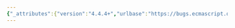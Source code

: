 ```yaml
---
{"_attributes":{"version":"4.4.4+","urlbase":"https://bugs.ecmascript.org/","maintainer":"dherman@mozilla.com"},"bug":{"bug_id":1528,"creation_ts":"2013-05-30 11:15:00 -0700","short_desc":"Tests for Section 15.4.4.2 Array.prototype.toString() coverage related to spec","delta_ts":"2013-06-17 13:06:49 -0700","product":"Test262","component":"ECMA-262 Tests","version":"unspecified","rep_platform":"All","op_sys":"All","bug_status":"IN_PROGRESS","priority":"Normal","bug_severity":"normal","everconfirmed":true,"reporter":{"uid":"prsriniv","name":"Prashanth Srinivasan"},"assigned_to":{"uid":"prsriniv","name":"Prashanth Srinivasan"},"cc":["pruiz9999","trbaker"],"long_desc":[{"commentid":4102,"comment_count":0,"who":{"uid":"prsriniv","name":"Prashanth Srinivasan"},"bug_when":"2013-05-30 11:15:44 -0700","thetext":"the tests in 15.4.4.2 (Array.prototype.toString) are by and large the same as the tests inherited from Sputnik, and test for ES3 behavior. The definition of this function changed from ES3 to ES5. Simply put, it changed from a 'join' synonym to a 'join' wrapper\n(From Paul Ruizendaal's post in mailing list) \nhttps://mail.mozilla.org/pipermail/test262-discuss/2013-April/000160.html"},{"commentid":4134,"comment_count":1,"attachid":"51","who":{"uid":"prsriniv","name":"Prashanth Srinivasan"},"bug_when":"2013-06-04 11:40:19 -0700","thetext":"Created attachment 51\nAdding more test coverage to Array.prototype.toString() from ES3 to ES5"},{"commentid":4135,"comment_count":2,"attachid":"52","who":{"uid":"prsriniv","name":"Prashanth Srinivasan"},"bug_when":"2013-06-04 13:01:29 -0700","thetext":"Created attachment 52\nAdding more test coverage to Array.prototype.toString() from ES3 to ES5"},{"commentid":4175,"comment_count":3,"attachid":"62","who":{"uid":"prsriniv","name":"Prashanth Srinivasan"},"bug_when":"2013-06-12 10:01:18 -0700","thetext":"Created attachment 62\nTest coverage to Array.prototype.toString()\n\nAdding test coverage to Array.prototype.toString() as MS style test."},{"commentid":4176,"comment_count":4,"attachid":"62","who":{"uid":"trbaker","name":"Trevor Baker"},"bug_when":"2013-06-12 10:04:27 -0700","thetext":"Comment on attachment 62\nTest coverage to Array.prototype.toString()\n\nNIT: Line 15 in the header of each file should be commented."},{"commentid":4177,"comment_count":5,"attachid":"63","who":{"uid":"prsriniv","name":"Prashanth Srinivasan"},"bug_when":"2013-06-12 10:10:31 -0700","thetext":"Created attachment 63\nTest coverage to Array.prototype.toString()\n\nAdding test coverage to Array.prototype.toString() as MS style test."},{"commentid":4178,"comment_count":6,"who":{"uid":"prsriniv","name":"Prashanth Srinivasan"},"bug_when":"2013-06-12 10:12:14 -0700","thetext":"(In reply to comment #5)\n> Created attachment 63 [details]\n> Test coverage to Array.prototype.toString()\n> \n> Adding test coverage to Array.prototype.toString() as MS style test.\nAdded comments in line 15 for all test cases along with correcting a typo in the header file"},{"commentid":4193,"comment_count":7,"who":"pruiz9999","bug_when":"2013-06-17 12:56:19 -0700","thetext":"Suggest to add a test for step 1 of the spec algorithm: converting this to an object using ToObject.\n\nA test could be:\n\nfunction test() {\n  if( Array.prototype.toString.call(5)==\"[object Number]\" ) return true;\n  return false;\n}"},{"commentid":4194,"comment_count":8,"who":"pruiz9999","bug_when":"2013-06-17 13:06:49 -0700","thetext":"A test for the paranoid could be verifying that indeed the \"original Object.prototype.toString\" is called if \"join\" turns out to be non callable, and not the current version of Object.prototype.toString.\n\nfunction test() {\n  var save = Object.prototype.toString;\n  Object.prototype.toString = function() { return 'abab'; };\n  var rc = Array.prototype.toString.call(5);\n  Object.prototype.toString = save;\n  return rc==='[object Number]';\n}"}],"attachment":[{"_attributes":{"isobsolete":"1","ispatch":"1"},"attachid":"51","date":"2013-06-04 11:40:00 -0700","delta_ts":"2013-06-04 13:01:29 -0700","desc":"Adding more test coverage to Array.prototype.toString() from ES3 to ES5","filename":"bug_1528.patch","type":"text/plain","size":"1418","attacher":{"_attributes":{"name":"Prashanth Srinivasan"},"_text":"prsriniv"},"data":{"_attributes":{"encoding":"base64"},"_text":"ZGlmZiAtciBlNjJlMWIzNWYwZDkgdGVzdC9zdWl0ZS9jaDE1LzE1LjQvMTUuNC40LzE1LjQuNC4y\nL1MxNS40LjQuMl9BNC44LmpzCi0tLSAvZGV2L251bGwJVGh1IEphbiAwMSAwMDowMDowMCAxOTcw\nICswMDAwCisrKyBiL3Rlc3Qvc3VpdGUvY2gxNS8xNS40LzE1LjQuNC8xNS40LjQuMi9TMTUuNC40\nLjJfQTQuOC5qcwlUdWUgSnVuIDA0IDEzOjU3OjU2IDIwMTMgLTA0MDAKQEAgLTAsMCArMSw0MCBA\nQAorLy8gQ29weXJpZ2h0IChjKSAyMDEzIEFkb2JlIFN5c3RlbXMgSW5jb3JwZXJhdGVkLiAgQWxs\nIHJpZ2h0cyByZXNlcnZlZC4KKy8vIEFkb2JlIFN5c3RlbXMgSW5jb3JwZXJhdGVkIG1ha2VzIHRo\naXMgY29kZSBhdmFpbGFibGUgdW5kZXIgdGhlIHRlcm1zCisvLyBhbmQgY29uZGl0aW9ucyBzZXQg\nZm9ydGggb24KKy8vIGh0dHA6Ly9oZy5lY21hc2NyaXB0Lm9yZy90ZXN0cy90ZXN0MjYyL3Jhdy1m\naWxlL3RpcC9MSUNFTlNFICh0aGUKKy8vICJVc2UgVGVybXMiKS4gIEFueSByZWRpc3RyaWJ1dGlv\nbiBvZiB0aGlzIGNvZGUgbXVzdCByZXRhaW4gdGhlIGFib3ZlCisvLyBjb3B5cmlnaHQgYW5kIHRo\naXMgbm90aWNlIGFuZCBvdGhlcndpc2UgY29tcGx5IHdpdGggdGhlIFVzZSBUZXJtcy4KKy8qKgor\nICogVGhlIHRvU3RyaW5nIHByb3BlcnR5IG9mIEFycmF5IGNhbid0IGJlIHVzZWQgYXMgY29uc3Ry\ndWN0b3IKKyAqCisgKiBAcGF0aCBjaDE1LzE1LjQvMTUuNC40LzE1LjQuNC4yL1MxNS40LjQuMl9B\nNC44LmpzCisgKiBAZGVzY3JpcHRpb24gQXJyYXkudG9TdHJpbmcoKQorICovCisKKy8vQ0hFQ0sj\nMQorZnVuY3Rpb24gdGVzdCgpIHsKKyAgdmFyIGEgPSBbXTsKKyAgYS5qb2luID0gZnVuY3Rpb24o\nKXtyZXR1cm4gJ2FiYWInfTsKKyAgaWYoIGEudG9TdHJpbmcoKSE9PSdhYmFiJyApIHJldHVybiBm\nYWxzZTsKKyAgcmV0dXJuIHRydWU7Cit9CisKK2Z1bmN0aW9uIHRlc3QxKCkgeworICB2YXIgYSA9\nIFtdOworICBhLmpvaW4gPSBudWxsOworICBpZiggYS50b1N0cmluZygpIT09J1tvYmplY3QgQXJy\nYXldJyApIHJldHVybiBmYWxzZTsKKyAgcmV0dXJuIHRydWU7Cit9CisKK2Z1bmN0aW9uIHRlc3Qy\nKCkgeworICB2YXIgYSA9IHsgdG9TdHJpbmc6IEFycmF5LnByb3RvdHlwZS50b1N0cmluZyB9Owor\nICBhLmpvaW4gPSBmdW5jdGlvbigpe3JldHVybiAnYWJhYid9OworICBpZiggYS50b1N0cmluZygp\nIT09J2FiYWInICkgcmV0dXJuIGZhbHNlOworICByZXR1cm4gdHJ1ZTsKK30KKworZnVuY3Rpb24g\ndGVzdDMoKSB7CisgIHZhciBhID0geyB0b1N0cmluZzogQXJyYXkucHJvdG90eXBlLnRvU3RyaW5n\nIH07CisgIGlmKCBhLnRvU3RyaW5nKCkhPT0nW29iamVjdCBPYmplY3RdJyApIHJldHVybiBmYWxz\nZTsKKyAgcmV0dXJuIHRydWU7Cit9ClwgTm8gbmV3bGluZSBhdCBlbmQgb2YgZmlsZQo=\n"}},{"_attributes":{"isobsolete":"1","ispatch":"1"},"attachid":"52","date":"2013-06-04 13:01:00 -0700","delta_ts":"2013-06-12 10:01:18 -0700","desc":"Adding more test coverage to Array.prototype.toString() from ES3 to ES5","filename":"bug_1528.patch","type":"text/plain","size":"1833","attacher":{"_attributes":{"name":"Prashanth Srinivasan"},"_text":"prsriniv"},"data":{"_attributes":{"encoding":"base64"},"_text":"ZGlmZiAtciBlNjJlMWIzNWYwZDkgdGVzdC9zdWl0ZS9jaDE1LzE1LjQvMTUuNC40LzE1LjQuNC4y\nL1MxNS40LjQuMl9BNC44LmpzCi0tLSAvZGV2L251bGwJVGh1IEphbiAwMSAwMDowMDowMCAxOTcw\nICswMDAwCisrKyBiL3Rlc3Qvc3VpdGUvY2gxNS8xNS40LzE1LjQuNC8xNS40LjQuMi9TMTUuNC40\nLjJfQTQuOC5qcwlUdWUgSnVuIDA0IDE2OjAwOjE0IDIwMTMgLTA0MDAKQEAgLTAsMCArMSw1NSBA\nQAorLy8gQ29weXJpZ2h0IChjKSAyMDEzIEFkb2JlIFN5c3RlbXMgSW5jb3JwZXJhdGVkLiAgQWxs\nIHJpZ2h0cyByZXNlcnZlZC4KKy8vIEFkb2JlIFN5c3RlbXMgSW5jb3JwZXJhdGVkIG1ha2VzIHRo\naXMgY29kZSBhdmFpbGFibGUgdW5kZXIgdGhlIHRlcm1zCisvLyBhbmQgY29uZGl0aW9ucyBzZXQg\nZm9ydGggb24KKy8vIGh0dHA6Ly9oZy5lY21hc2NyaXB0Lm9yZy90ZXN0cy90ZXN0MjYyL3Jhdy1m\naWxlL3RpcC9MSUNFTlNFICh0aGUKKy8vICJVc2UgVGVybXMiKS4gIEFueSByZWRpc3RyaWJ1dGlv\nbiBvZiB0aGlzIGNvZGUgbXVzdCByZXRhaW4gdGhlIGFib3ZlCisvLyBjb3B5cmlnaHQgYW5kIHRo\naXMgbm90aWNlIGFuZCBvdGhlcndpc2UgY29tcGx5IHdpdGggdGhlIFVzZSBUZXJtcy4KKy8qKgor\nICogVGhlIHRvU3RyaW5nIHByb3BlcnR5IG9mIEFycmF5IGNhbid0IGJlIHVzZWQgYXMgY29uc3Ry\ndWN0b3IKKyAqCisgKiBAcGF0aCBjaDE1LzE1LjQvMTUuNC40LzE1LjQuNC4yL1MxNS40LjQuMl9B\nNC44LmpzCisgKiBAZGVzY3JpcHRpb24gQXJyYXkudG9TdHJpbmcoKQorICovCisKKy8vQ0hFQ0sj\nMQorZnVuY3Rpb24gdGVzdCgpIHsKKyAgdmFyIGEgPSBbXTsKKyAgYS5qb2luID0gZnVuY3Rpb24o\nKXtyZXR1cm4gJ2FiYWInfTsKKyAgaWYoIGEudG9TdHJpbmcoKSE9PSdhYmFiJyApIHsKKyAgICRF\nUlJPUignICMxIEFycmF5LnByb3RvdHlwZS50b1N0cmluZyA9PT0gYWJhYi4gQWN0dWFsOiAnICsg\nKGEudG9TdHJpbmcoKSkpOyAKKyAgIHJldHVybiBmYWxzZTsKKyAgfQorICByZXR1cm4gdHJ1ZTsK\nK30KKworLy9DSEVDSyMyCitmdW5jdGlvbiB0ZXN0MSgpIHsKKyAgdmFyIGEgPSBbXTsKKyAgYS5q\nb2luID0gbnVsbDsKKyAgaWYoIGEudG9TdHJpbmcoKSE9PSdbb2JqZWN0IEFycmF5XScgKSB7Cisg\nICRFUlJPUignICMyIEFycmF5LnByb3RvdHlwZS50b1N0cmluZyA9PT0gW29iamVjdCBBcnJheV0u\nIEFjdHVhbDogJyArIChhLnRvU3RyaW5nKCkpKTsgCisgIHJldHVybiBmYWxzZTsKKyAgfQorICBy\nZXR1cm4gdHJ1ZTsKK30KKworLy9DSEVDSyMzCitmdW5jdGlvbiB0ZXN0MigpIHsKKyAgdmFyIGEg\nPSB7IHRvU3RyaW5nOiBBcnJheS5wcm90b3R5cGUudG9TdHJpbmcgfTsKKyAgYS5qb2luID0gZnVu\nY3Rpb24oKXtyZXR1cm4gJ2FiYWInfTsKKyAgaWYoIGEudG9TdHJpbmcoKSE9PSdhYmFiJyApIHsK\nKyAgJEVSUk9SKCcgIzMgQXJyYXkucHJvdG90eXBlLnRvU3RyaW5nID09PSBhYmFiLiBBY3R1YWw6\nICcgKyAoYS50b1N0cmluZygpKSk7CisgIHJldHVybiBmYWxzZTsKKyAgfQorICByZXR1cm4gdHJ1\nZTsKK30KKworLy9DSEVDSyM0CitmdW5jdGlvbiB0ZXN0MygpIHsKKyAgdmFyIGEgPSB7IHRvU3Ry\naW5nOiBBcnJheS5wcm90b3R5cGUudG9TdHJpbmcgfTsKKyAgaWYoIGEudG9TdHJpbmcoKSE9PSdb\nb2JqZWN0IE9iamVjdF0nICkgeworICAgJEVSUk9SKCcjNCBBcnJheS5wcm90b3R5cGUudG9TdHJp\nbmcgPT09IFtvYmplY3QgT2JqZWN0XS4gQWN0dWFsOiAnICsgKGEudG9TdHJpbmcoKSkpIAorICAg\ncmV0dXJuIGZhbHNlOworICB9CisgIHJldHVybiB0cnVlOworfQpcIE5vIG5ld2xpbmUgYXQgZW5k\nIG9mIGZpbGUK\n"}},{"_attributes":{"isobsolete":"1","ispatch":"1"},"attachid":"62","date":"2013-06-12 10:01:00 -0700","delta_ts":"2013-06-12 10:10:31 -0700","desc":"Test coverage to Array.prototype.toString()","filename":"bug_1528.patch","type":"text/plain","size":"8711","attacher":{"_attributes":{"name":"Prashanth Srinivasan"},"_text":"prsriniv"},"data":{"_attributes":{"encoding":"base64"},"_text":"ZGlmZiAtciBlZTQyOWMxYmU2ZjYgdGVzdC9zdWl0ZS9jaDE1LzE1LjQvMTUuNC40LzE1LjQuNC4y\nLzE1LjQuNC4yLTEuanMKLS0tIC9kZXYvbnVsbAlUaHUgSmFuIDAxIDAwOjAwOjAwIDE5NzAgKzAw\nMDAKKysrIGIvdGVzdC9zdWl0ZS9jaDE1LzE1LjQvMTUuNC40LzE1LjQuNC4yLzE1LjQuNC4yLTEu\nanMJV2VkIEp1biAxMiAxMjo1ODoxOCAyMDEzIC0wNDAwCkBAIC0wLDAgKzEsNDIgQEAKKy8vIENv\ncHlyaWdodCAoYykgMjAxMywgQWRvYmUgU3lzdGVtcyBJbmNvcnBlcmF0ZWQKKy8vIEFsbCByaWdo\ndHMgcmVzZXJ2ZWQuCisvLworLy8gUmVkaXN0cmlidXRpb24gYW5kIHVzZSBpbiBzb3VyY2UgYW5k\nIGJpbmFyeSBmb3Jtcywgd2l0aCBvciB3aXRob3V0CisvLyBtb2RpZmljYXRpb24sIGFyZSBwZXJt\naXR0ZWQgIHByb3ZpZGVkIHRoYXQgdGhlIGZvbGxvd2luZyBjb25kaXRpb25zIGFyZSBtZXQ6Cisv\nLworLy8gMS4gUmVkaXN0cmlidXRpb25zIG9mIHNvdXJjZSBjb2RlIG11c3QgcmV0YWluIHRoZSBh\nYm92ZSBjb3B5cmlnaHQgbm90aWNlLAorLy8gdGhpcyBsaXN0IG9mIGNvbmRpdGlvbnMgYW5kIHRo\nZSBmb2xsb3dpbmcgZGlzY2xhaW1lci4KKy8vIDIuIFJlZGlzdHJpYnV0aW9ucyBpbiBiaW5hcnkg\nZm9ybSBtdXN0IHJlcHJvZHVjZSB0aGUgYWJvdmUgY29weXJpZ2h0IG5vdGljZSwKKy8vIHRoaXMg\nbGlzdCBvZiBjb25kaXRpb25zIGFuZCB0aGUgZm9sbG93aW5nIGRpc2NsYWltZXIgaW4gdGhlIGRv\nY3VtZW50YXRpb24KKy8vIGFuZC9vciBvdGhlciBtYXRlcmlhbHMgIHByb3ZpZGVkIHdpdGggdGhl\nIGRpc3RyaWJ1dGlvbi4KKy8vIDMuIE5laXRoZXIgdGhlIG5hbWUgb2YgdGhlIEFkb2JlIFN5c3Rl\nbXMgSW5jb3JwZXJhdGVkIG5vciB0aGUgbmFtZXMgb2YgaXRzCisvLyBjb250cmlidXRvcnMgbWF5\nIGJlIHVzZWQgdG8gZW5kb3JzZSBvciBwcm9tb3RlIHByb2R1Y3RzIGRlcml2ZWQgZnJvbSB0aGlz\nCisvLyBzb2Z0d2FyZSB3aXRob3V0IHNwZWNpZmljIHByaW9yIHdyaXR0ZW4gcGVybWlzc2lvbi4K\nKworLy8gVEhJUyBTT0ZUV0FSRSBJUyBQUk9WSURFRCBCWSBUSEUgQ09QWVJJR0hUIEhPTERFUlMg\nQU5EIENPTlRSSUJVVE9SUyAiQVMgSVMiCisvLyBBTkQgQU5ZIEVYUFJFU1MgT1IgSU1QTElFRCBX\nQVJSQU5USUVTLCBJTkNMVURJTkcsIEJVVCBOT1QgTElNSVRFRCBUTywgVEhFCisvLyBJTVBMSUVE\nIFdBUlJBTlRJRVMgT0YgTUVSQ0hBTlRBQklMSVRZIEFORCBGSVRORVNTIEZPUiBBIFBBUlRJQ1VM\nQVIgUFVSUE9TRQorLy8gQVJFIERJU0NMQUlNRUQuIElOIE5PIEVWRU5UIFNIQUxMIFRIRSBDT1BZ\nUklHSFQgSE9MREVSIE9SIENPTlRSSUJVVE9SUyBCRQorLy8gTElBQkxFIEZPUiBBTlkgRElSRUNU\nLCBJTkRJUkVDVCwgSU5DSURFTlRBTCwgU1BFQ0lBTCwgRVhFTVBMQVJZLCBPUgorLy8gQ09OU0VR\nVUVOVElBTCBEQU1BR0VTIChJTkNMVURJTkcsIEJVVCBOT1QgTElNSVRFRCBUTywgUFJPQ1VSRU1F\nTlQgT0YKKy8vIFNVQlNUSVRVVEUgR09PRFMgT1IgU0VSVklDRVM7IExPU1MgT0YgVVNFLCBEQVRB\nLCBPUiBQUk9GSVRTOyBPUiBCVVNJTkVTUworLy8gSU5URVJSVVBUSU9OKSBIT1dFVkVSIENBVVNF\nRCBBTkQgT04gQU5ZIFRIRU9SWSBPRiBMSUFCSUxJVFksIFdIRVRIRVIgSU4KKy8vIENPTlRSQUNU\nLCBTVFJJQ1QgTElBQklMSVRZLCBPUiBUT1JUIChJTkNMVURJTkcgTkVHTElHRU5DRSBPUiBPVEhF\nUldJU0UpCisvLyBBUklTSU5HIElOIEFOWSBXQVkgT1VUIE9GIFRIRSBVU0UgT0YgVEhJUyBTT0ZU\nV0FSRSwgRVZFTiBJRiBBRFZJU0VEIE9GIFRIRQorLy8gUE9TU0lCSUxJVFkgT0YgU1VDSCBEQU1B\nR0UuCisvKioKKyAqIAorICogQHBhdGggY2gxNS8xNS40LzE1LjQuNC8xNS40LjQuMi8xNS40LjQu\nMi0xLmpzCisgKiBAZGVzY3JpcHRpb24gQXJyYXkudG9TdHJpbmcoKSBKb2luaW5nIHN0cmluZyBv\nbiBhbiBlbXB0eSBhcnJheQorICovCisKK2Z1bmN0aW9uIHRlc3RjYXNlKCkgeworICB2YXIgYSA9\nIFtdOworICBhLmpvaW4gPSBmdW5jdGlvbigpe3JldHVybiAnYWJhYid9OworICBpZiggYS50b1N0\ncmluZygpIT09J2FiYWInICkgeworICAgcmV0dXJuIGZhbHNlOworICB9CisgIHJldHVybiB0cnVl\nOworfQorcnVuVGVzdENhc2UodGVzdGNhc2UpCisKZGlmZiAtciBlZTQyOWMxYmU2ZjYgdGVzdC9z\ndWl0ZS9jaDE1LzE1LjQvMTUuNC40LzE1LjQuNC4yLzE1LjQuNC4yLTIuanMKLS0tIC9kZXYvbnVs\nbAlUaHUgSmFuIDAxIDAwOjAwOjAwIDE5NzAgKzAwMDAKKysrIGIvdGVzdC9zdWl0ZS9jaDE1LzE1\nLjQvMTUuNC40LzE1LjQuNC4yLzE1LjQuNC4yLTIuanMJV2VkIEp1biAxMiAxMjo1ODoxOCAyMDEz\nIC0wNDAwCkBAIC0wLDAgKzEsNDEgQEAKKy8vIENvcHlyaWdodCAoYykgMjAxMywgQWRvYmUgU3lz\ndGVtcyBJbmNvcnBlcmF0ZWQKKy8vIEFsbCByaWdodHMgcmVzZXJ2ZWQuCisvLworLy8gUmVkaXN0\ncmlidXRpb24gYW5kIHVzZSBpbiBzb3VyY2UgYW5kIGJpbmFyeSBmb3Jtcywgd2l0aCBvciB3aXRo\nb3V0CisvLyBtb2RpZmljYXRpb24sIGFyZSBwZXJtaXR0ZWQgIHByb3ZpZGVkIHRoYXQgdGhlIGZv\nbGxvd2luZyBjb25kaXRpb25zIGFyZSBtZXQ6CisvLworLy8gMS4gUmVkaXN0cmlidXRpb25zIG9m\nIHNvdXJjZSBjb2RlIG11c3QgcmV0YWluIHRoZSBhYm92ZSBjb3B5cmlnaHQgbm90aWNlLAorLy8g\ndGhpcyBsaXN0IG9mIGNvbmRpdGlvbnMgYW5kIHRoZSBmb2xsb3dpbmcgZGlzY2xhaW1lci4KKy8v\nIDIuIFJlZGlzdHJpYnV0aW9ucyBpbiBiaW5hcnkgZm9ybSBtdXN0IHJlcHJvZHVjZSB0aGUgYWJv\ndmUgY29weXJpZ2h0IG5vdGljZSwKKy8vIHRoaXMgbGlzdCBvZiBjb25kaXRpb25zIGFuZCB0aGUg\nZm9sbG93aW5nIGRpc2NsYWltZXIgaW4gdGhlIGRvY3VtZW50YXRpb24KKy8vIGFuZC9vciBvdGhl\nciBtYXRlcmlhbHMgIHByb3ZpZGVkIHdpdGggdGhlIGRpc3RyaWJ1dGlvbi4KKy8vIDMuIE5laXRo\nZXIgdGhlIG5hbWUgb2YgdGhlIEFkb2JlIFN5c3RlbXMgSW5jb3JwZXJhdGVkIG5vciB0aGUgbmFt\nZXMgb2YgaXRzCisvLyBjb250cmlidXRvcnMgbWF5IGJlIHVzZWQgdG8gZW5kb3JzZSBvciBwcm9t\nb3RlIHByb2R1Y3RzIGRlcml2ZWQgZnJvbSB0aGlzCisvLyBzb2Z0d2FyZSB3aXRob3V0IHNwZWNp\nZmljIHByaW9yIHdyaXR0ZW4gcGVybWlzc2lvbi4KKworLy8gVEhJUyBTT0ZUV0FSRSBJUyBQUk9W\nSURFRCBCWSBUSEUgQ09QWVJJR0hUIEhPTERFUlMgQU5EIENPTlRSSUJVVE9SUyAiQVMgSVMiCisv\nLyBBTkQgQU5ZIEVYUFJFU1MgT1IgSU1QTElFRCBXQVJSQU5USUVTLCBJTkNMVURJTkcsIEJVVCBO\nT1QgTElNSVRFRCBUTywgVEhFCisvLyBJTVBMSUVEIFdBUlJBTlRJRVMgT0YgTUVSQ0hBTlRBQklM\nSVRZIEFORCBGSVRORVNTIEZPUiBBIFBBUlRJQ1VMQVIgUFVSUE9TRQorLy8gQVJFIERJU0NMQUlN\nRUQuIElOIE5PIEVWRU5UIFNIQUxMIFRIRSBDT1BZUklHSFQgSE9MREVSIE9SIENPTlRSSUJVVE9S\nUyBCRQorLy8gTElBQkxFIEZPUiBBTlkgRElSRUNULCBJTkRJUkVDVCwgSU5DSURFTlRBTCwgU1BF\nQ0lBTCwgRVhFTVBMQVJZLCBPUgorLy8gQ09OU0VRVUVOVElBTCBEQU1BR0VTIChJTkNMVURJTkcs\nIEJVVCBOT1QgTElNSVRFRCBUTywgUFJPQ1VSRU1FTlQgT0YKKy8vIFNVQlNUSVRVVEUgR09PRFMg\nT1IgU0VSVklDRVM7IExPU1MgT0YgVVNFLCBEQVRBLCBPUiBQUk9GSVRTOyBPUiBCVVNJTkVTUwor\nLy8gSU5URVJSVVBUSU9OKSBIT1dFVkVSIENBVVNFRCBBTkQgT04gQU5ZIFRIRU9SWSBPRiBMSUFC\nSUxJVFksIFdIRVRIRVIgSU4KKy8vIENPTlRSQUNULCBTVFJJQ1QgTElBQklMSVRZLCBPUiBUT1JU\nIChJTkNMVURJTkcgTkVHTElHRU5DRSBPUiBPVEhFUldJU0UpCisvLyBBUklTSU5HIElOIEFOWSBX\nQVkgT1VUIE9GIFRIRSBVU0UgT0YgVEhJUyBTT0ZUV0FSRSwgRVZFTiBJRiBBRFZJU0VEIE9GIFRI\nRQorLy8gUE9TU0lCSUxJVFkgT0YgU1VDSCBEQU1BR0UuCisvKioKKyAqIAorICogQHBhdGggY2gx\nNS8xNS40LzE1LjQuNC8xNS40LjQuMi8xNS40LjQuMi0yLmpzCisgKiBAZGVzY3JpcHRpb24gQXJy\nYXkudG9TdHJpbmcoKSAtIEpvaW5pbmcgbnVsbCB0byBhbiBlbXB0eSBhcnJheQorICovCisKK2Z1\nbmN0aW9uIHRlc3RjYXNlKCkgeworICB2YXIgYSA9IFtdOworICBhLmpvaW4gPSBudWxsOworICBp\nZiggYS50b1N0cmluZygpIT09J1tvYmplY3QgQXJyYXldJyApIHsKKyAgcmV0dXJuIGZhbHNlOwor\nICB9CisgIHJldHVybiB0cnVlOworfQorcnVuVGVzdENhc2UodGVzdGNhc2UpClwgTm8gbmV3bGlu\nZSBhdCBlbmQgb2YgZmlsZQpkaWZmIC1yIGVlNDI5YzFiZTZmNiB0ZXN0L3N1aXRlL2NoMTUvMTUu\nNC8xNS40LjQvMTUuNC40LjIvMTUuNC40LjItMy5qcwotLS0gL2Rldi9udWxsCVRodSBKYW4gMDEg\nMDA6MDA6MDAgMTk3MCArMDAwMAorKysgYi90ZXN0L3N1aXRlL2NoMTUvMTUuNC8xNS40LjQvMTUu\nNC40LjIvMTUuNC40LjItMy5qcwlXZWQgSnVuIDEyIDEyOjU4OjE4IDIwMTMgLTA0MDAKQEAgLTAs\nMCArMSw0MCBAQAorLy8gQ29weXJpZ2h0IChjKSAyMDEzLCBBZG9iZSBTeXN0ZW1zIEluY29ycGVy\nYXRlZAorLy8gQWxsIHJpZ2h0cyByZXNlcnZlZC4KKy8vCisvLyBSZWRpc3RyaWJ1dGlvbiBhbmQg\ndXNlIGluIHNvdXJjZSBhbmQgYmluYXJ5IGZvcm1zLCB3aXRoIG9yIHdpdGhvdXQKKy8vIG1vZGlm\naWNhdGlvbiwgYXJlIHBlcm1pdHRlZCAgcHJvdmlkZWQgdGhhdCB0aGUgZm9sbG93aW5nIGNvbmRp\ndGlvbnMgYXJlIG1ldDoKKy8vCisvLyAxLiBSZWRpc3RyaWJ1dGlvbnMgb2Ygc291cmNlIGNvZGUg\nbXVzdCByZXRhaW4gdGhlIGFib3ZlIGNvcHlyaWdodCBub3RpY2UsCisvLyB0aGlzIGxpc3Qgb2Yg\nY29uZGl0aW9ucyBhbmQgdGhlIGZvbGxvd2luZyBkaXNjbGFpbWVyLgorLy8gMi4gUmVkaXN0cmli\ndXRpb25zIGluIGJpbmFyeSBmb3JtIG11c3QgcmVwcm9kdWNlIHRoZSBhYm92ZSBjb3B5cmlnaHQg\nbm90aWNlLAorLy8gdGhpcyBsaXN0IG9mIGNvbmRpdGlvbnMgYW5kIHRoZSBmb2xsb3dpbmcgZGlz\nY2xhaW1lciBpbiB0aGUgZG9jdW1lbnRhdGlvbgorLy8gYW5kL29yIG90aGVyIG1hdGVyaWFscyAg\ncHJvdmlkZWQgd2l0aCB0aGUgZGlzdHJpYnV0aW9uLgorLy8gMy4gTmVpdGhlciB0aGUgbmFtZSBv\nZiB0aGUgQWRvYmUgU3lzdGVtcyBJbmNvcnBlcmF0ZWQgbm9yIHRoZSBuYW1lcyBvZiBpdHMKKy8v\nIGNvbnRyaWJ1dG9ycyBtYXkgYmUgdXNlZCB0byBlbmRvcnNlIG9yIHByb21vdGUgcHJvZHVjdHMg\nZGVyaXZlZCBmcm9tIHRoaXMKKy8vIHNvZnR3YXJlIHdpdGhvdXQgc3BlY2lmaWMgcHJpb3Igd3Jp\ndHRlbiBwZXJtaXNzaW9uLgorCisvLyBUSElTIFNPRlRXQVJFIElTIFBST1ZJREVEIEJZIFRIRSBD\nT1BZUklHSFQgSE9MREVSUyBBTkQgQ09OVFJJQlVUT1JTICJBUyBJUyIKKy8vIEFORCBBTlkgRVhQ\nUkVTUyBPUiBJTVBMSUVEIFdBUlJBTlRJRVMsIElOQ0xVRElORywgQlVUIE5PVCBMSU1JVEVEIFRP\nLCBUSEUKKy8vIElNUExJRUQgV0FSUkFOVElFUyBPRiBNRVJDSEFOVEFCSUxJVFkgQU5EIEZJVE5F\nU1MgRk9SIEEgUEFSVElDVUxBUiBQVVJQT1NFCisvLyBBUkUgRElTQ0xBSU1FRC4gSU4gTk8gRVZF\nTlQgU0hBTEwgVEhFIENPUFlSSUdIVCBIT0xERVIgT1IgQ09OVFJJQlVUT1JTIEJFCisvLyBMSUFC\nTEUgRk9SIEFOWSBESVJFQ1QsIElORElSRUNULCBJTkNJREVOVEFMLCBTUEVDSUFMLCBFWEVNUExB\nUlksIE9SCisvLyBDT05TRVFVRU5USUFMIERBTUFHRVMgKElOQ0xVRElORywgQlVUIE5PVCBMSU1J\nVEVEIFRPLCBQUk9DVVJFTUVOVCBPRgorLy8gU1VCU1RJVFVURSBHT09EUyBPUiBTRVJWSUNFUzsg\nTE9TUyBPRiBVU0UsIERBVEEsIE9SIFBST0ZJVFM7IE9SIEJVU0lORVNTCisvLyBJTlRFUlJVUFRJ\nT04pIEhPV0VWRVIgQ0FVU0VEIEFORCBPTiBBTlkgVEhFT1JZIE9GIExJQUJJTElUWSwgV0hFVEhF\nUiBJTgorLy8gQ09OVFJBQ1QsIFNUUklDVCBMSUFCSUxJVFksIE9SIFRPUlQgKElOQ0xVRElORyBO\nRUdMSUdFTkNFIE9SIE9USEVSV0lTRSkKKy8vIEFSSVNJTkcgSU4gQU5ZIFdBWSBPVVQgT0YgVEhF\nIFVTRSBPRiBUSElTIFNPRlRXQVJFLCBFVkVOIElGIEFEVklTRUQgT0YgVEhFCisvLyBQT1NTSUJJ\nTElUWSBPRiBTVUNIIERBTUFHRS4KKy8qKgorICoKKyAqIEBwYXRoIGNoMTUvMTUuNC8xNS40LjQv\nMTUuNC40LjIvMTUuNC40LjItMy5qcworICogQGRlc2NyaXB0aW9uIGpvaW5pbmcgYSBzdHJpbmcg\ndG8gQXJyYXkucHJvdG90eXBlLnRvU3RyaW5nKCkgCisgKi8KK2Z1bmN0aW9uIHRlc3RjYXNlKCkg\neworICB2YXIgYSA9IHsgdG9TdHJpbmc6IEFycmF5LnByb3RvdHlwZS50b1N0cmluZyB9OworICBh\nLmpvaW4gPSBmdW5jdGlvbigpe3JldHVybiAnYWJhYid9OworICBpZiggYS50b1N0cmluZygpIT09\nJ2FiYWInICkgeworICByZXR1cm4gZmFsc2U7CisgIH0KKyAgcmV0dXJuIHRydWU7Cit9CitydW5U\nZXN0Q2FzZSh0ZXN0Y2FzZSkKXCBObyBuZXdsaW5lIGF0IGVuZCBvZiBmaWxlCmRpZmYgLXIgZWU0\nMjljMWJlNmY2IHRlc3Qvc3VpdGUvY2gxNS8xNS40LzE1LjQuNC8xNS40LjQuMi8xNS40LjQuMi00\nLmpzCi0tLSAvZGV2L251bGwJVGh1IEphbiAwMSAwMDowMDowMCAxOTcwICswMDAwCisrKyBiL3Rl\nc3Qvc3VpdGUvY2gxNS8xNS40LzE1LjQuNC8xNS40LjQuMi8xNS40LjQuMi00LmpzCVdlZCBKdW4g\nMTIgMTI6NTg6MTggMjAxMyAtMDQwMApAQCAtMCwwICsxLDQwIEBACisvLyBDb3B5cmlnaHQgKGMp\nIDIwMTMsIEFkb2JlIFN5c3RlbXMgSW5jb3JwZXJhdGVkCisvLyBBbGwgcmlnaHRzIHJlc2VydmVk\nLgorLy8KKy8vIFJlZGlzdHJpYnV0aW9uIGFuZCB1c2UgaW4gc291cmNlIGFuZCBiaW5hcnkgZm9y\nbXMsIHdpdGggb3Igd2l0aG91dAorLy8gbW9kaWZpY2F0aW9uLCBhcmUgcGVybWl0dGVkICBwcm92\naWRlZCB0aGF0IHRoZSBmb2xsb3dpbmcgY29uZGl0aW9ucyBhcmUgbWV0OgorLy8KKy8vIDEuIFJl\nZGlzdHJpYnV0aW9ucyBvZiBzb3VyY2UgY29kZSBtdXN0IHJldGFpbiB0aGUgYWJvdmUgY29weXJp\nZ2h0IG5vdGljZSwKKy8vIHRoaXMgbGlzdCBvZiBjb25kaXRpb25zIGFuZCB0aGUgZm9sbG93aW5n\nIGRpc2NsYWltZXIuCisvLyAyLiBSZWRpc3RyaWJ1dGlvbnMgaW4gYmluYXJ5IGZvcm0gbXVzdCBy\nZXByb2R1Y2UgdGhlIGFib3ZlIGNvcHlyaWdodCBub3RpY2UsCisvLyB0aGlzIGxpc3Qgb2YgY29u\nZGl0aW9ucyBhbmQgdGhlIGZvbGxvd2luZyBkaXNjbGFpbWVyIGluIHRoZSBkb2N1bWVudGF0aW9u\nCisvLyBhbmQvb3Igb3RoZXIgbWF0ZXJpYWxzICBwcm92aWRlZCB3aXRoIHRoZSBkaXN0cmlidXRp\nb24uCisvLyAzLiBOZWl0aGVyIHRoZSBuYW1lIG9mIHRoZSBBZG9iZSBTeXN0ZW1zIEluY29ycGVy\nYXRlZCBub3IgdGhlIG5hbWVzIG9mIGl0cworLy8gY29udHJpYnV0b3JzIG1heSBiZSB1c2VkIHRv\nIGVuZG9yc2Ugb3IgcHJvbW90ZSBwcm9kdWN0cyBkZXJpdmVkIGZyb20gdGhpcworLy8gc29mdHdh\ncmUgd2l0aG91dCBzcGVjaWZpYyBwcmlvciB3cml0dGVuIHBlcm1pc3Npb24uCisKKy8vIFRISVMg\nU09GVFdBUkUgSVMgUFJPVklERUQgQlkgVEhFIENPUFlSSUdIVCBIT0xERVJTIEFORCBDT05UUklC\nVVRPUlMgIkFTIElTIgorLy8gQU5EIEFOWSBFWFBSRVNTIE9SIElNUExJRUQgV0FSUkFOVElFUywg\nSU5DTFVESU5HLCBCVVQgTk9UIExJTUlURUQgVE8sIFRIRQorLy8gSU1QTElFRCBXQVJSQU5USUVT\nIE9GIE1FUkNIQU5UQUJJTElUWSBBTkQgRklUTkVTUyBGT1IgQSBQQVJUSUNVTEFSIFBVUlBPU0UK\nKy8vIEFSRSBESVNDTEFJTUVELiBJTiBOTyBFVkVOVCBTSEFMTCBUSEUgQ09QWVJJR0hUIEhPTERF\nUiBPUiBDT05UUklCVVRPUlMgQkUKKy8vIExJQUJMRSBGT1IgQU5ZIERJUkVDVCwgSU5ESVJFQ1Qs\nIElOQ0lERU5UQUwsIFNQRUNJQUwsIEVYRU1QTEFSWSwgT1IKKy8vIENPTlNFUVVFTlRJQUwgREFN\nQUdFUyAoSU5DTFVESU5HLCBCVVQgTk9UIExJTUlURUQgVE8sIFBST0NVUkVNRU5UIE9GCisvLyBT\nVUJTVElUVVRFIEdPT0RTIE9SIFNFUlZJQ0VTOyBMT1NTIE9GIFVTRSwgREFUQSwgT1IgUFJPRklU\nUzsgT1IgQlVTSU5FU1MKKy8vIElOVEVSUlVQVElPTikgSE9XRVZFUiBDQVVTRUQgQU5EIE9OIEFO\nWSBUSEVPUlkgT0YgTElBQklMSVRZLCBXSEVUSEVSIElOCisvLyBDT05UUkFDVCwgU1RSSUNUIExJ\nQUJJTElUWSwgT1IgVE9SVCAoSU5DTFVESU5HIE5FR0xJR0VOQ0UgT1IgT1RIRVJXSVNFKQorLy8g\nQVJJU0lORyBJTiBBTlkgV0FZIE9VVCBPRiBUSEUgVVNFIE9GIFRISVMgU09GVFdBUkUsIEVWRU4g\nSUYgQURWSVNFRCBPRiBUSEUKKy8vIFBPU1NJQklMSVRZIE9GIFNVQ0ggREFNQUdFLgorLyoqCisg\nKiBUaGUgdG9TdHJpbmcgcHJvcGVydHkgb2YgQXJyYXkgY2FuJ3QgYmUgdXNlZCBhcyBjb25zdHJ1\nY3RvcgorICoKKyAqIEBwYXRoIGNoMTUvMTUuNC8xNS40LjQvMTUuNC40LjIvMTUuNC40LjItNC5q\ncworICogQGRlc2NyaXB0aW9uIEFycmF5LnByb3RvdHlwZXRvU3RyaW5nKCkgb2JqZWN0IE9iamVj\ndAorICovCitmdW5jdGlvbiB0ZXN0Y2FzZSgpIHsKKyAgdmFyIGEgPSB7IHRvU3RyaW5nOiBBcnJh\neS5wcm90b3R5cGUudG9TdHJpbmcgfTsKKyAgaWYoIGEudG9TdHJpbmcoKSE9PSdbb2JqZWN0IE9i\namVjdF0nICkgeworICAgcmV0dXJuIGZhbHNlOworICB9CisgIHJldHVybiB0cnVlOworfQorcnVu\nVGVzdENhc2UodGVzdGNhc2UpClwgTm8gbmV3bGluZSBhdCBlbmQgb2YgZmlsZQo=\n"}},{"_attributes":{"isobsolete":"0","ispatch":"1"},"attachid":"63","date":"2013-06-12 10:10:00 -0700","delta_ts":"2013-06-12 10:10:31 -0700","desc":"Test coverage to Array.prototype.toString()","filename":"bug_1528.patch","type":"text/plain","size":"8719","attacher":{"_attributes":{"name":"Prashanth Srinivasan"},"_text":"prsriniv"},"data":{"_attributes":{"encoding":"base64"},"_text":"ZGlmZiAtciBlZTQyOWMxYmU2ZjYgdGVzdC9zdWl0ZS9jaDE1LzE1LjQvMTUuNC40LzE1LjQuNC4y\nLzE1LjQuNC4yLTEuanMKLS0tIC9kZXYvbnVsbAlUaHUgSmFuIDAxIDAwOjAwOjAwIDE5NzAgKzAw\nMDAKKysrIGIvdGVzdC9zdWl0ZS9jaDE1LzE1LjQvMTUuNC40LzE1LjQuNC4yLzE1LjQuNC4yLTEu\nanMJV2VkIEp1biAxMiAxMzowODo1NCAyMDEzIC0wNDAwCkBAIC0wLDAgKzEsNDIgQEAKKy8vIENv\ncHlyaWdodCAoYykgMjAxMywgQWRvYmUgU3lzdGVtcyBJbmNvcnBvcmF0ZWQKKy8vIEFsbCByaWdo\ndHMgcmVzZXJ2ZWQuCisvLworLy8gUmVkaXN0cmlidXRpb24gYW5kIHVzZSBpbiBzb3VyY2UgYW5k\nIGJpbmFyeSBmb3Jtcywgd2l0aCBvciB3aXRob3V0CisvLyBtb2RpZmljYXRpb24sIGFyZSBwZXJt\naXR0ZWQgIHByb3ZpZGVkIHRoYXQgdGhlIGZvbGxvd2luZyBjb25kaXRpb25zIGFyZSBtZXQ6Cisv\nLworLy8gMS4gUmVkaXN0cmlidXRpb25zIG9mIHNvdXJjZSBjb2RlIG11c3QgcmV0YWluIHRoZSBh\nYm92ZSBjb3B5cmlnaHQgbm90aWNlLAorLy8gdGhpcyBsaXN0IG9mIGNvbmRpdGlvbnMgYW5kIHRo\nZSBmb2xsb3dpbmcgZGlzY2xhaW1lci4KKy8vIDIuIFJlZGlzdHJpYnV0aW9ucyBpbiBiaW5hcnkg\nZm9ybSBtdXN0IHJlcHJvZHVjZSB0aGUgYWJvdmUgY29weXJpZ2h0IG5vdGljZSwKKy8vIHRoaXMg\nbGlzdCBvZiBjb25kaXRpb25zIGFuZCB0aGUgZm9sbG93aW5nIGRpc2NsYWltZXIgaW4gdGhlIGRv\nY3VtZW50YXRpb24KKy8vIGFuZC9vciBvdGhlciBtYXRlcmlhbHMgIHByb3ZpZGVkIHdpdGggdGhl\nIGRpc3RyaWJ1dGlvbi4KKy8vIDMuIE5laXRoZXIgdGhlIG5hbWUgb2YgdGhlIEFkb2JlIFN5c3Rl\nbXMgSW5jb3Jwb3JhdGVkIG5vciB0aGUgbmFtZXMgb2YgaXRzCisvLyBjb250cmlidXRvcnMgbWF5\nIGJlIHVzZWQgdG8gZW5kb3JzZSBvciBwcm9tb3RlIHByb2R1Y3RzIGRlcml2ZWQgZnJvbSB0aGlz\nCisvLyBzb2Z0d2FyZSB3aXRob3V0IHNwZWNpZmljIHByaW9yIHdyaXR0ZW4gcGVybWlzc2lvbi4K\nKy8vCisvLyBUSElTIFNPRlRXQVJFIElTIFBST1ZJREVEIEJZIFRIRSBDT1BZUklHSFQgSE9MREVS\nUyBBTkQgQ09OVFJJQlVUT1JTICJBUyBJUyIKKy8vIEFORCBBTlkgRVhQUkVTUyBPUiBJTVBMSUVE\nIFdBUlJBTlRJRVMsIElOQ0xVRElORywgQlVUIE5PVCBMSU1JVEVEIFRPLCBUSEUKKy8vIElNUExJ\nRUQgV0FSUkFOVElFUyBPRiBNRVJDSEFOVEFCSUxJVFkgQU5EIEZJVE5FU1MgRk9SIEEgUEFSVElD\nVUxBUiBQVVJQT1NFCisvLyBBUkUgRElTQ0xBSU1FRC4gSU4gTk8gRVZFTlQgU0hBTEwgVEhFIENP\nUFlSSUdIVCBIT0xERVIgT1IgQ09OVFJJQlVUT1JTIEJFCisvLyBMSUFCTEUgRk9SIEFOWSBESVJF\nQ1QsIElORElSRUNULCBJTkNJREVOVEFMLCBTUEVDSUFMLCBFWEVNUExBUlksIE9SCisvLyBDT05T\nRVFVRU5USUFMIERBTUFHRVMgKElOQ0xVRElORywgQlVUIE5PVCBMSU1JVEVEIFRPLCBQUk9DVVJF\nTUVOVCBPRgorLy8gU1VCU1RJVFVURSBHT09EUyBPUiBTRVJWSUNFUzsgTE9TUyBPRiBVU0UsIERB\nVEEsIE9SIFBST0ZJVFM7IE9SIEJVU0lORVNTCisvLyBJTlRFUlJVUFRJT04pIEhPV0VWRVIgQ0FV\nU0VEIEFORCBPTiBBTlkgVEhFT1JZIE9GIExJQUJJTElUWSwgV0hFVEhFUiBJTgorLy8gQ09OVFJB\nQ1QsIFNUUklDVCBMSUFCSUxJVFksIE9SIFRPUlQgKElOQ0xVRElORyBORUdMSUdFTkNFIE9SIE9U\nSEVSV0lTRSkKKy8vIEFSSVNJTkcgSU4gQU5ZIFdBWSBPVVQgT0YgVEhFIFVTRSBPRiBUSElTIFNP\nRlRXQVJFLCBFVkVOIElGIEFEVklTRUQgT0YgVEhFCisvLyBQT1NTSUJJTElUWSBPRiBTVUNIIERB\nTUFHRS4KKy8qKgorICogCisgKiBAcGF0aCBjaDE1LzE1LjQvMTUuNC40LzE1LjQuNC4yLzE1LjQu\nNC4yLTEuanMKKyAqIEBkZXNjcmlwdGlvbiBBcnJheS50b1N0cmluZygpIEpvaW5pbmcgc3RyaW5n\nIG9uIGFuIGVtcHR5IGFycmF5CisgKi8KKworZnVuY3Rpb24gdGVzdGNhc2UoKSB7CisgIHZhciBh\nID0gW107CisgIGEuam9pbiA9IGZ1bmN0aW9uKCl7cmV0dXJuICdhYmFiJ307CisgIGlmKCBhLnRv\nU3RyaW5nKCkhPT0nYWJhYicgKSB7CisgICByZXR1cm4gZmFsc2U7CisgIH0KKyAgcmV0dXJuIHRy\ndWU7Cit9CitydW5UZXN0Q2FzZSh0ZXN0Y2FzZSkKKwpkaWZmIC1yIGVlNDI5YzFiZTZmNiB0ZXN0\nL3N1aXRlL2NoMTUvMTUuNC8xNS40LjQvMTUuNC40LjIvMTUuNC40LjItMi5qcwotLS0gL2Rldi9u\ndWxsCVRodSBKYW4gMDEgMDA6MDA6MDAgMTk3MCArMDAwMAorKysgYi90ZXN0L3N1aXRlL2NoMTUv\nMTUuNC8xNS40LjQvMTUuNC40LjIvMTUuNC40LjItMi5qcwlXZWQgSnVuIDEyIDEzOjA4OjU0IDIw\nMTMgLTA0MDAKQEAgLTAsMCArMSw0MSBAQAorLy8gQ29weXJpZ2h0IChjKSAyMDEzLCBBZG9iZSBT\neXN0ZW1zIEluY29ycG9yYXRlZAorLy8gQWxsIHJpZ2h0cyByZXNlcnZlZC4KKy8vCisvLyBSZWRp\nc3RyaWJ1dGlvbiBhbmQgdXNlIGluIHNvdXJjZSBhbmQgYmluYXJ5IGZvcm1zLCB3aXRoIG9yIHdp\ndGhvdXQKKy8vIG1vZGlmaWNhdGlvbiwgYXJlIHBlcm1pdHRlZCAgcHJvdmlkZWQgdGhhdCB0aGUg\nZm9sbG93aW5nIGNvbmRpdGlvbnMgYXJlIG1ldDoKKy8vCisvLyAxLiBSZWRpc3RyaWJ1dGlvbnMg\nb2Ygc291cmNlIGNvZGUgbXVzdCByZXRhaW4gdGhlIGFib3ZlIGNvcHlyaWdodCBub3RpY2UsCisv\nLyB0aGlzIGxpc3Qgb2YgY29uZGl0aW9ucyBhbmQgdGhlIGZvbGxvd2luZyBkaXNjbGFpbWVyLgor\nLy8gMi4gUmVkaXN0cmlidXRpb25zIGluIGJpbmFyeSBmb3JtIG11c3QgcmVwcm9kdWNlIHRoZSBh\nYm92ZSBjb3B5cmlnaHQgbm90aWNlLAorLy8gdGhpcyBsaXN0IG9mIGNvbmRpdGlvbnMgYW5kIHRo\nZSBmb2xsb3dpbmcgZGlzY2xhaW1lciBpbiB0aGUgZG9jdW1lbnRhdGlvbgorLy8gYW5kL29yIG90\naGVyIG1hdGVyaWFscyAgcHJvdmlkZWQgd2l0aCB0aGUgZGlzdHJpYnV0aW9uLgorLy8gMy4gTmVp\ndGhlciB0aGUgbmFtZSBvZiB0aGUgQWRvYmUgU3lzdGVtcyBJbmNvcnBvcmF0ZWQgbm9yIHRoZSBu\nYW1lcyBvZiBpdHMKKy8vIGNvbnRyaWJ1dG9ycyBtYXkgYmUgdXNlZCB0byBlbmRvcnNlIG9yIHBy\nb21vdGUgcHJvZHVjdHMgZGVyaXZlZCBmcm9tIHRoaXMKKy8vIHNvZnR3YXJlIHdpdGhvdXQgc3Bl\nY2lmaWMgcHJpb3Igd3JpdHRlbiBwZXJtaXNzaW9uLgorLy8KKy8vIFRISVMgU09GVFdBUkUgSVMg\nUFJPVklERUQgQlkgVEhFIENPUFlSSUdIVCBIT0xERVJTIEFORCBDT05UUklCVVRPUlMgIkFTIElT\nIgorLy8gQU5EIEFOWSBFWFBSRVNTIE9SIElNUExJRUQgV0FSUkFOVElFUywgSU5DTFVESU5HLCBC\nVVQgTk9UIExJTUlURUQgVE8sIFRIRQorLy8gSU1QTElFRCBXQVJSQU5USUVTIE9GIE1FUkNIQU5U\nQUJJTElUWSBBTkQgRklUTkVTUyBGT1IgQSBQQVJUSUNVTEFSIFBVUlBPU0UKKy8vIEFSRSBESVND\nTEFJTUVELiBJTiBOTyBFVkVOVCBTSEFMTCBUSEUgQ09QWVJJR0hUIEhPTERFUiBPUiBDT05UUklC\nVVRPUlMgQkUKKy8vIExJQUJMRSBGT1IgQU5ZIERJUkVDVCwgSU5ESVJFQ1QsIElOQ0lERU5UQUws\nIFNQRUNJQUwsIEVYRU1QTEFSWSwgT1IKKy8vIENPTlNFUVVFTlRJQUwgREFNQUdFUyAoSU5DTFVE\nSU5HLCBCVVQgTk9UIExJTUlURUQgVE8sIFBST0NVUkVNRU5UIE9GCisvLyBTVUJTVElUVVRFIEdP\nT0RTIE9SIFNFUlZJQ0VTOyBMT1NTIE9GIFVTRSwgREFUQSwgT1IgUFJPRklUUzsgT1IgQlVTSU5F\nU1MKKy8vIElOVEVSUlVQVElPTikgSE9XRVZFUiBDQVVTRUQgQU5EIE9OIEFOWSBUSEVPUlkgT0Yg\nTElBQklMSVRZLCBXSEVUSEVSIElOCisvLyBDT05UUkFDVCwgU1RSSUNUIExJQUJJTElUWSwgT1Ig\nVE9SVCAoSU5DTFVESU5HIE5FR0xJR0VOQ0UgT1IgT1RIRVJXSVNFKQorLy8gQVJJU0lORyBJTiBB\nTlkgV0FZIE9VVCBPRiBUSEUgVVNFIE9GIFRISVMgU09GVFdBUkUsIEVWRU4gSUYgQURWSVNFRCBP\nRiBUSEUKKy8vIFBPU1NJQklMSVRZIE9GIFNVQ0ggREFNQUdFLgorLyoqCisgKiAKKyAqIEBwYXRo\nIGNoMTUvMTUuNC8xNS40LjQvMTUuNC40LjIvMTUuNC40LjItMi5qcworICogQGRlc2NyaXB0aW9u\nIEFycmF5LnRvU3RyaW5nKCkgLSBKb2luaW5nIG51bGwgdG8gYW4gZW1wdHkgYXJyYXkKKyAqLwor\nCitmdW5jdGlvbiB0ZXN0Y2FzZSgpIHsKKyAgdmFyIGEgPSBbXTsKKyAgYS5qb2luID0gbnVsbDsK\nKyAgaWYoIGEudG9TdHJpbmcoKSE9PSdbb2JqZWN0IEFycmF5XScgKSB7CisgIHJldHVybiBmYWxz\nZTsKKyAgfQorICByZXR1cm4gdHJ1ZTsKK30KK3J1blRlc3RDYXNlKHRlc3RjYXNlKQpcIE5vIG5l\nd2xpbmUgYXQgZW5kIG9mIGZpbGUKZGlmZiAtciBlZTQyOWMxYmU2ZjYgdGVzdC9zdWl0ZS9jaDE1\nLzE1LjQvMTUuNC40LzE1LjQuNC4yLzE1LjQuNC4yLTMuanMKLS0tIC9kZXYvbnVsbAlUaHUgSmFu\nIDAxIDAwOjAwOjAwIDE5NzAgKzAwMDAKKysrIGIvdGVzdC9zdWl0ZS9jaDE1LzE1LjQvMTUuNC40\nLzE1LjQuNC4yLzE1LjQuNC4yLTMuanMJV2VkIEp1biAxMiAxMzowODo1NCAyMDEzIC0wNDAwCkBA\nIC0wLDAgKzEsNDAgQEAKKy8vIENvcHlyaWdodCAoYykgMjAxMywgQWRvYmUgU3lzdGVtcyBJbmNv\ncnBvcmF0ZWQKKy8vIEFsbCByaWdodHMgcmVzZXJ2ZWQuCisvLworLy8gUmVkaXN0cmlidXRpb24g\nYW5kIHVzZSBpbiBzb3VyY2UgYW5kIGJpbmFyeSBmb3Jtcywgd2l0aCBvciB3aXRob3V0CisvLyBt\nb2RpZmljYXRpb24sIGFyZSBwZXJtaXR0ZWQgIHByb3ZpZGVkIHRoYXQgdGhlIGZvbGxvd2luZyBj\nb25kaXRpb25zIGFyZSBtZXQ6CisvLworLy8gMS4gUmVkaXN0cmlidXRpb25zIG9mIHNvdXJjZSBj\nb2RlIG11c3QgcmV0YWluIHRoZSBhYm92ZSBjb3B5cmlnaHQgbm90aWNlLAorLy8gdGhpcyBsaXN0\nIG9mIGNvbmRpdGlvbnMgYW5kIHRoZSBmb2xsb3dpbmcgZGlzY2xhaW1lci4KKy8vIDIuIFJlZGlz\ndHJpYnV0aW9ucyBpbiBiaW5hcnkgZm9ybSBtdXN0IHJlcHJvZHVjZSB0aGUgYWJvdmUgY29weXJp\nZ2h0IG5vdGljZSwKKy8vIHRoaXMgbGlzdCBvZiBjb25kaXRpb25zIGFuZCB0aGUgZm9sbG93aW5n\nIGRpc2NsYWltZXIgaW4gdGhlIGRvY3VtZW50YXRpb24KKy8vIGFuZC9vciBvdGhlciBtYXRlcmlh\nbHMgIHByb3ZpZGVkIHdpdGggdGhlIGRpc3RyaWJ1dGlvbi4KKy8vIDMuIE5laXRoZXIgdGhlIG5h\nbWUgb2YgdGhlIEFkb2JlIFN5c3RlbXMgSW5jb3Jwb3JhdGVkIG5vciB0aGUgbmFtZXMgb2YgaXRz\nCisvLyBjb250cmlidXRvcnMgbWF5IGJlIHVzZWQgdG8gZW5kb3JzZSBvciBwcm9tb3RlIHByb2R1\nY3RzIGRlcml2ZWQgZnJvbSB0aGlzCisvLyBzb2Z0d2FyZSB3aXRob3V0IHNwZWNpZmljIHByaW9y\nIHdyaXR0ZW4gcGVybWlzc2lvbi4KKy8vCisvLyBUSElTIFNPRlRXQVJFIElTIFBST1ZJREVEIEJZ\nIFRIRSBDT1BZUklHSFQgSE9MREVSUyBBTkQgQ09OVFJJQlVUT1JTICJBUyBJUyIKKy8vIEFORCBB\nTlkgRVhQUkVTUyBPUiBJTVBMSUVEIFdBUlJBTlRJRVMsIElOQ0xVRElORywgQlVUIE5PVCBMSU1J\nVEVEIFRPLCBUSEUKKy8vIElNUExJRUQgV0FSUkFOVElFUyBPRiBNRVJDSEFOVEFCSUxJVFkgQU5E\nIEZJVE5FU1MgRk9SIEEgUEFSVElDVUxBUiBQVVJQT1NFCisvLyBBUkUgRElTQ0xBSU1FRC4gSU4g\nTk8gRVZFTlQgU0hBTEwgVEhFIENPUFlSSUdIVCBIT0xERVIgT1IgQ09OVFJJQlVUT1JTIEJFCisv\nLyBMSUFCTEUgRk9SIEFOWSBESVJFQ1QsIElORElSRUNULCBJTkNJREVOVEFMLCBTUEVDSUFMLCBF\nWEVNUExBUlksIE9SCisvLyBDT05TRVFVRU5USUFMIERBTUFHRVMgKElOQ0xVRElORywgQlVUIE5P\nVCBMSU1JVEVEIFRPLCBQUk9DVVJFTUVOVCBPRgorLy8gU1VCU1RJVFVURSBHT09EUyBPUiBTRVJW\nSUNFUzsgTE9TUyBPRiBVU0UsIERBVEEsIE9SIFBST0ZJVFM7IE9SIEJVU0lORVNTCisvLyBJTlRF\nUlJVUFRJT04pIEhPV0VWRVIgQ0FVU0VEIEFORCBPTiBBTlkgVEhFT1JZIE9GIExJQUJJTElUWSwg\nV0hFVEhFUiBJTgorLy8gQ09OVFJBQ1QsIFNUUklDVCBMSUFCSUxJVFksIE9SIFRPUlQgKElOQ0xV\nRElORyBORUdMSUdFTkNFIE9SIE9USEVSV0lTRSkKKy8vIEFSSVNJTkcgSU4gQU5ZIFdBWSBPVVQg\nT0YgVEhFIFVTRSBPRiBUSElTIFNPRlRXQVJFLCBFVkVOIElGIEFEVklTRUQgT0YgVEhFCisvLyBQ\nT1NTSUJJTElUWSBPRiBTVUNIIERBTUFHRS4KKy8qKgorICoKKyAqIEBwYXRoIGNoMTUvMTUuNC8x\nNS40LjQvMTUuNC40LjIvMTUuNC40LjItMy5qcworICogQGRlc2NyaXB0aW9uIGpvaW5pbmcgYSBz\ndHJpbmcgdG8gQXJyYXkucHJvdG90eXBlLnRvU3RyaW5nKCkgCisgKi8KK2Z1bmN0aW9uIHRlc3Rj\nYXNlKCkgeworICB2YXIgYSA9IHsgdG9TdHJpbmc6IEFycmF5LnByb3RvdHlwZS50b1N0cmluZyB9\nOworICBhLmpvaW4gPSBmdW5jdGlvbigpe3JldHVybiAnYWJhYid9OworICBpZiggYS50b1N0cmlu\nZygpIT09J2FiYWInICkgeworICByZXR1cm4gZmFsc2U7CisgIH0KKyAgcmV0dXJuIHRydWU7Cit9\nCitydW5UZXN0Q2FzZSh0ZXN0Y2FzZSkKXCBObyBuZXdsaW5lIGF0IGVuZCBvZiBmaWxlCmRpZmYg\nLXIgZWU0MjljMWJlNmY2IHRlc3Qvc3VpdGUvY2gxNS8xNS40LzE1LjQuNC8xNS40LjQuMi8xNS40\nLjQuMi00LmpzCi0tLSAvZGV2L251bGwJVGh1IEphbiAwMSAwMDowMDowMCAxOTcwICswMDAwCisr\nKyBiL3Rlc3Qvc3VpdGUvY2gxNS8xNS40LzE1LjQuNC8xNS40LjQuMi8xNS40LjQuMi00LmpzCVdl\nZCBKdW4gMTIgMTM6MDg6NTQgMjAxMyAtMDQwMApAQCAtMCwwICsxLDQwIEBACisvLyBDb3B5cmln\naHQgKGMpIDIwMTMsIEFkb2JlIFN5c3RlbXMgSW5jb3Jwb3JhdGVkCisvLyBBbGwgcmlnaHRzIHJl\nc2VydmVkLgorLy8KKy8vIFJlZGlzdHJpYnV0aW9uIGFuZCB1c2UgaW4gc291cmNlIGFuZCBiaW5h\ncnkgZm9ybXMsIHdpdGggb3Igd2l0aG91dAorLy8gbW9kaWZpY2F0aW9uLCBhcmUgcGVybWl0dGVk\nICBwcm92aWRlZCB0aGF0IHRoZSBmb2xsb3dpbmcgY29uZGl0aW9ucyBhcmUgbWV0OgorLy8KKy8v\nIDEuIFJlZGlzdHJpYnV0aW9ucyBvZiBzb3VyY2UgY29kZSBtdXN0IHJldGFpbiB0aGUgYWJvdmUg\nY29weXJpZ2h0IG5vdGljZSwKKy8vIHRoaXMgbGlzdCBvZiBjb25kaXRpb25zIGFuZCB0aGUgZm9s\nbG93aW5nIGRpc2NsYWltZXIuCisvLyAyLiBSZWRpc3RyaWJ1dGlvbnMgaW4gYmluYXJ5IGZvcm0g\nbXVzdCByZXByb2R1Y2UgdGhlIGFib3ZlIGNvcHlyaWdodCBub3RpY2UsCisvLyB0aGlzIGxpc3Qg\nb2YgY29uZGl0aW9ucyBhbmQgdGhlIGZvbGxvd2luZyBkaXNjbGFpbWVyIGluIHRoZSBkb2N1bWVu\ndGF0aW9uCisvLyBhbmQvb3Igb3RoZXIgbWF0ZXJpYWxzICBwcm92aWRlZCB3aXRoIHRoZSBkaXN0\ncmlidXRpb24uCisvLyAzLiBOZWl0aGVyIHRoZSBuYW1lIG9mIHRoZSBBZG9iZSBTeXN0ZW1zIElu\nY29ycG9yYXRlZCBub3IgdGhlIG5hbWVzIG9mIGl0cworLy8gY29udHJpYnV0b3JzIG1heSBiZSB1\nc2VkIHRvIGVuZG9yc2Ugb3IgcHJvbW90ZSBwcm9kdWN0cyBkZXJpdmVkIGZyb20gdGhpcworLy8g\nc29mdHdhcmUgd2l0aG91dCBzcGVjaWZpYyBwcmlvciB3cml0dGVuIHBlcm1pc3Npb24uCisvLwor\nLy8gVEhJUyBTT0ZUV0FSRSBJUyBQUk9WSURFRCBCWSBUSEUgQ09QWVJJR0hUIEhPTERFUlMgQU5E\nIENPTlRSSUJVVE9SUyAiQVMgSVMiCisvLyBBTkQgQU5ZIEVYUFJFU1MgT1IgSU1QTElFRCBXQVJS\nQU5USUVTLCBJTkNMVURJTkcsIEJVVCBOT1QgTElNSVRFRCBUTywgVEhFCisvLyBJTVBMSUVEIFdB\nUlJBTlRJRVMgT0YgTUVSQ0hBTlRBQklMSVRZIEFORCBGSVRORVNTIEZPUiBBIFBBUlRJQ1VMQVIg\nUFVSUE9TRQorLy8gQVJFIERJU0NMQUlNRUQuIElOIE5PIEVWRU5UIFNIQUxMIFRIRSBDT1BZUklH\nSFQgSE9MREVSIE9SIENPTlRSSUJVVE9SUyBCRQorLy8gTElBQkxFIEZPUiBBTlkgRElSRUNULCBJ\nTkRJUkVDVCwgSU5DSURFTlRBTCwgU1BFQ0lBTCwgRVhFTVBMQVJZLCBPUgorLy8gQ09OU0VRVUVO\nVElBTCBEQU1BR0VTIChJTkNMVURJTkcsIEJVVCBOT1QgTElNSVRFRCBUTywgUFJPQ1VSRU1FTlQg\nT0YKKy8vIFNVQlNUSVRVVEUgR09PRFMgT1IgU0VSVklDRVM7IExPU1MgT0YgVVNFLCBEQVRBLCBP\nUiBQUk9GSVRTOyBPUiBCVVNJTkVTUworLy8gSU5URVJSVVBUSU9OKSBIT1dFVkVSIENBVVNFRCBB\nTkQgT04gQU5ZIFRIRU9SWSBPRiBMSUFCSUxJVFksIFdIRVRIRVIgSU4KKy8vIENPTlRSQUNULCBT\nVFJJQ1QgTElBQklMSVRZLCBPUiBUT1JUIChJTkNMVURJTkcgTkVHTElHRU5DRSBPUiBPVEhFUldJ\nU0UpCisvLyBBUklTSU5HIElOIEFOWSBXQVkgT1VUIE9GIFRIRSBVU0UgT0YgVEhJUyBTT0ZUV0FS\nRSwgRVZFTiBJRiBBRFZJU0VEIE9GIFRIRQorLy8gUE9TU0lCSUxJVFkgT0YgU1VDSCBEQU1BR0Uu\nCisvKioKKyAqIFRoZSB0b1N0cmluZyBwcm9wZXJ0eSBvZiBBcnJheSBjYW4ndCBiZSB1c2VkIGFz\nIGNvbnN0cnVjdG9yCisgKgorICogQHBhdGggY2gxNS8xNS40LzE1LjQuNC8xNS40LjQuMi8xNS40\nLjQuMi00LmpzCisgKiBAZGVzY3JpcHRpb24gQXJyYXkucHJvdG90eXBldG9TdHJpbmcoKSBvYmpl\nY3QgT2JqZWN0CisgKi8KK2Z1bmN0aW9uIHRlc3RjYXNlKCkgeworICB2YXIgYSA9IHsgdG9TdHJp\nbmc6IEFycmF5LnByb3RvdHlwZS50b1N0cmluZyB9OworICBpZiggYS50b1N0cmluZygpIT09J1tv\nYmplY3QgT2JqZWN0XScgKSB7CisgICByZXR1cm4gZmFsc2U7CisgIH0KKyAgcmV0dXJuIHRydWU7\nCit9CitydW5UZXN0Q2FzZSh0ZXN0Y2FzZSkKXCBObyBuZXdsaW5lIGF0IGVuZCBvZiBmaWxlCg==\n"}}]}}
---
```

